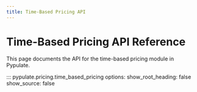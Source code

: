 ```yaml
---
title: Time-Based Pricing API
---
```


# Time-Based Pricing API Reference

This page documents the API for the time-based pricing module in Pypulate.

::: pypulate.pricing.time_based_pricing
    options:
      show_root_heading: false
      show_source: false 